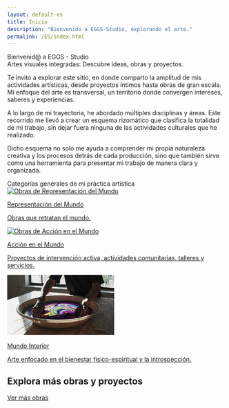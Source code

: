 ```yaml
---
layout: default-es
title: Inicio
description: "Bienvenido a EGGS-Studio, explorando el arte."
permalink: /ES/index.html
---
```


<div class="titulo">Bienvenid@ a EGGS - Studio</div>

<div class="subtitulo">Artes visuales integradas: Descubre ideas, obras y proyectos.</div>

<div class="text-container">
  <p class="parrafo">
    Te invito a explorar este sitio, en donde comparto la amplitud de mis actividades artísticas, desde proyectos íntimos hasta obras de gran escala. Mi enfoque del arte es transversal, 
    un territorio donde convergen intereses, saberes y experiencias.
  </p>
  <p class="parrafo">
    A lo largo de mi trayectoria, he abordado múltiples disciplinas y áreas. Este recorrido me llevó a crear un esquema rizomático que clasifica la 
    totalidad de mi trabajo, sin dejar fuera ninguna de las actividades culturales que he realizado.
  </p>
  <p class="parrafo">
    Dicho esquema no solo me ayuda a comprender mi propia naturaleza creativa y los procesos detrás de cada producción, sino que 
    también sirve como una herramienta para presentar mi trabajo de manera clara y organizada.
  </p>
</div>



<div class="titulo">Categorías generales de mi práctica artística</div>

<div class="button-container">
  <a href="mundo-exterior.html" class="fancy-button">
    <div class="button-content">
      <img src="/assets/img/ES-inicio - representacion del mundo.gif" alt="Obras de Representación del Mundo">
       <p class="title">Representación del Mundo</p>
       <p class="subtitle">Obras que retratan el mundo.</p>
    </div>
  </a>

  <a href="accion.html" class="fancy-button">
    <div class="button-content">
      <img src="/assets/img/index---gif--accion-en-el-mundo.gif" alt="Obras de Acción en el Mundo">
      <p class="title">Acción en el Mundo</p>
      <p class="subtitle">Proyectos de intervención activa, actividades comunitarias, talleres y servicios.</p>
    </div>
  </a>

  <a href="interior.html" class="fancy-button">
    <div class="button-content">
      <img src="/assets/img/ES-inicio---mundo-interior.gif" alt="Exploración del Mundo Interior">
      <p class="title">Mundo Interior</p>
      <p class="subtitle">Arte enfocado en el bienestar fisico-espiritual y la introspección.</p>
    </div>
  </a>
</div>

## Explora más obras y proyectos

[Ver más obras](exhibiciones.html)
